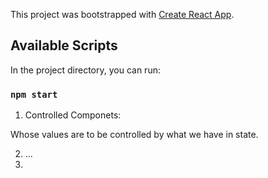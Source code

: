 This project was bootstrapped with [Create React App](https://github.com/facebook/create-react-app).

## Available Scripts

In the project directory, you can run:

### `npm start`

1. Controlled Componets:

Whose values are to be controlled by what we have in state.

2. <div style={{ textAlign: "center" }}>... </div>

3. 